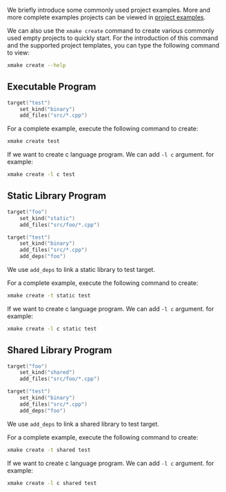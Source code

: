 We briefly introduce some commonly used project examples. More and more complete examples projects can be viewed in [project examples](https://github.com/xmake-io/xmake/tree/master/tests/projects).

We can also use the `xmake create` command to create various commonly used empty projects to quickly start. For the introduction of this command and the supported project templates, you can type the following command to view:

```sh
xmake create --help
```

## Executable Program

```lua
target("test")
    set_kind("binary")
    add_files("src/*.cpp")
```

For a complete example, execute the following command to create:

```sh
xmake create test
```

If we want to create c language program. We can add `-l c` argument. for example:

```sh
xmake create -l c test
```

## Static Library Program

```lua
target("foo")
    set_kind("static")
    add_files("src/foo/*.cpp")

target("test")
    set_kind("binary")
    add_files("src/*.cpp")
    add_deps("foo")
```

We use `add_deps` to link a static library to test target.

For a complete example, execute the following command to create:

```sh
xmake create -t static test
```

If we want to create c language program. We can add `-l c` argument. for example:

```sh
xmake create -l c static test
```

## Shared Library Program

```lua
target("foo")
    set_kind("shared")
    add_files("src/foo/*.cpp")

target("test")
    set_kind("binary")
    add_files("src/*.cpp")
    add_deps("foo")
```

We use `add_deps` to link a shared library to test target.

For a complete example, execute the following command to create:

```sh
xmake create -t shared test
```

If we want to create c language program. We can add `-l c` argument. for example:

```sh
xmake create -l c shared test
```
